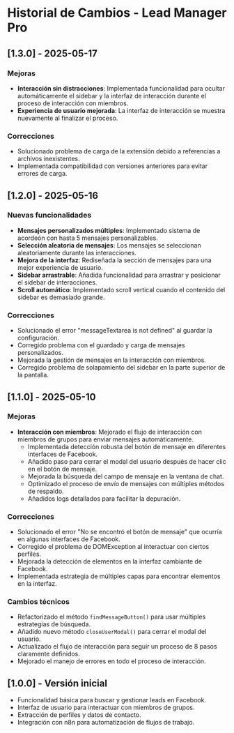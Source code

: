 # Historial de Cambios - Lead Manager Pro

## [1.3.0] - 2025-05-17

### Mejoras
- **Interacción sin distracciones**: Implementada funcionalidad para ocultar automáticamente el sidebar y la interfaz de interacción durante el proceso de interacción con miembros.
- **Experiencia de usuario mejorada**: La interfaz de interacción se muestra nuevamente al finalizar el proceso.

### Correcciones
- Solucionado problema de carga de la extensión debido a referencias a archivos inexistentes.
- Implementada compatibilidad con versiones anteriores para evitar errores de carga.

## [1.2.0] - 2025-05-16

### Nuevas funcionalidades
- **Mensajes personalizados múltiples**: Implementado sistema de acordeón con hasta 5 mensajes personalizables.
- **Selección aleatoria de mensajes**: Los mensajes se seleccionan aleatoriamente durante las interacciones.
- **Mejora de la interfaz**: Rediseñada la sección de mensajes para una mejor experiencia de usuario.
- **Sidebar arrastrable**: Añadida funcionalidad para arrastrar y posicionar el sidebar de interacciones.
- **Scroll automático**: Implementado scroll vertical cuando el contenido del sidebar es demasiado grande.

### Correcciones
- Solucionado el error "messageTextarea is not defined" al guardar la configuración.
- Corregido problema con el guardado y carga de mensajes personalizados.
- Mejorada la gestión de mensajes en la interacción con miembros.
- Corregido problema de solapamiento del sidebar en la parte superior de la pantalla.

## [1.1.0] - 2025-05-10

### Mejoras
- **Interacción con miembros**: Mejorado el flujo de interacción con miembros de grupos para enviar mensajes automáticamente.
  - Implementada detección robusta del botón de mensaje en diferentes interfaces de Facebook.
  - Añadido paso para cerrar el modal del usuario después de hacer clic en el botón de mensaje.
  - Mejorada la búsqueda del campo de mensaje en la ventana de chat.
  - Optimizado el proceso de envío de mensajes con múltiples métodos de respaldo.
  - Añadidos logs detallados para facilitar la depuración.

### Correcciones
- Solucionado el error "No se encontró el botón de mensaje" que ocurría en algunas interfaces de Facebook.
- Corregido el problema de DOMException al interactuar con ciertos perfiles.
- Mejorada la detección de elementos en la interfaz cambiante de Facebook.
- Implementada estrategia de múltiples capas para encontrar elementos en la interfaz.

### Cambios técnicos
- Refactorizado el método `findMessageButton()` para usar múltiples estrategias de búsqueda.
- Añadido nuevo método `closeUserModal()` para cerrar el modal del usuario.
- Actualizado el flujo de interacción para seguir un proceso de 8 pasos claramente definidos.
- Mejorado el manejo de errores en todo el proceso de interacción.

## [1.0.0] - Versión inicial

- Funcionalidad básica para buscar y gestionar leads en Facebook.
- Interfaz de usuario para interactuar con miembros de grupos.
- Extracción de perfiles y datos de contacto.
- Integración con n8n para automatización de flujos de trabajo.
